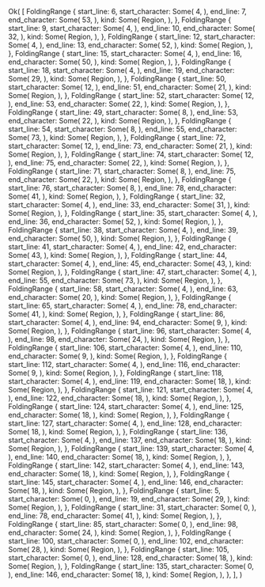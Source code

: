 Ok(
    [
        FoldingRange {
            start_line: 6,
            start_character: Some(
                4,
            ),
            end_line: 7,
            end_character: Some(
                53,
            ),
            kind: Some(
                Region,
            ),
        },
        FoldingRange {
            start_line: 9,
            start_character: Some(
                4,
            ),
            end_line: 10,
            end_character: Some(
                32,
            ),
            kind: Some(
                Region,
            ),
        },
        FoldingRange {
            start_line: 12,
            start_character: Some(
                4,
            ),
            end_line: 13,
            end_character: Some(
                52,
            ),
            kind: Some(
                Region,
            ),
        },
        FoldingRange {
            start_line: 15,
            start_character: Some(
                4,
            ),
            end_line: 16,
            end_character: Some(
                50,
            ),
            kind: Some(
                Region,
            ),
        },
        FoldingRange {
            start_line: 18,
            start_character: Some(
                4,
            ),
            end_line: 19,
            end_character: Some(
                29,
            ),
            kind: Some(
                Region,
            ),
        },
        FoldingRange {
            start_line: 50,
            start_character: Some(
                12,
            ),
            end_line: 51,
            end_character: Some(
                21,
            ),
            kind: Some(
                Region,
            ),
        },
        FoldingRange {
            start_line: 52,
            start_character: Some(
                12,
            ),
            end_line: 53,
            end_character: Some(
                22,
            ),
            kind: Some(
                Region,
            ),
        },
        FoldingRange {
            start_line: 49,
            start_character: Some(
                8,
            ),
            end_line: 53,
            end_character: Some(
                22,
            ),
            kind: Some(
                Region,
            ),
        },
        FoldingRange {
            start_line: 54,
            start_character: Some(
                8,
            ),
            end_line: 55,
            end_character: Some(
                73,
            ),
            kind: Some(
                Region,
            ),
        },
        FoldingRange {
            start_line: 72,
            start_character: Some(
                12,
            ),
            end_line: 73,
            end_character: Some(
                21,
            ),
            kind: Some(
                Region,
            ),
        },
        FoldingRange {
            start_line: 74,
            start_character: Some(
                12,
            ),
            end_line: 75,
            end_character: Some(
                22,
            ),
            kind: Some(
                Region,
            ),
        },
        FoldingRange {
            start_line: 71,
            start_character: Some(
                8,
            ),
            end_line: 75,
            end_character: Some(
                22,
            ),
            kind: Some(
                Region,
            ),
        },
        FoldingRange {
            start_line: 76,
            start_character: Some(
                8,
            ),
            end_line: 78,
            end_character: Some(
                41,
            ),
            kind: Some(
                Region,
            ),
        },
        FoldingRange {
            start_line: 32,
            start_character: Some(
                4,
            ),
            end_line: 33,
            end_character: Some(
                31,
            ),
            kind: Some(
                Region,
            ),
        },
        FoldingRange {
            start_line: 35,
            start_character: Some(
                4,
            ),
            end_line: 36,
            end_character: Some(
                52,
            ),
            kind: Some(
                Region,
            ),
        },
        FoldingRange {
            start_line: 38,
            start_character: Some(
                4,
            ),
            end_line: 39,
            end_character: Some(
                50,
            ),
            kind: Some(
                Region,
            ),
        },
        FoldingRange {
            start_line: 41,
            start_character: Some(
                4,
            ),
            end_line: 42,
            end_character: Some(
                43,
            ),
            kind: Some(
                Region,
            ),
        },
        FoldingRange {
            start_line: 44,
            start_character: Some(
                4,
            ),
            end_line: 45,
            end_character: Some(
                43,
            ),
            kind: Some(
                Region,
            ),
        },
        FoldingRange {
            start_line: 47,
            start_character: Some(
                4,
            ),
            end_line: 55,
            end_character: Some(
                73,
            ),
            kind: Some(
                Region,
            ),
        },
        FoldingRange {
            start_line: 58,
            start_character: Some(
                4,
            ),
            end_line: 63,
            end_character: Some(
                20,
            ),
            kind: Some(
                Region,
            ),
        },
        FoldingRange {
            start_line: 65,
            start_character: Some(
                4,
            ),
            end_line: 78,
            end_character: Some(
                41,
            ),
            kind: Some(
                Region,
            ),
        },
        FoldingRange {
            start_line: 86,
            start_character: Some(
                4,
            ),
            end_line: 94,
            end_character: Some(
                9,
            ),
            kind: Some(
                Region,
            ),
        },
        FoldingRange {
            start_line: 96,
            start_character: Some(
                4,
            ),
            end_line: 98,
            end_character: Some(
                24,
            ),
            kind: Some(
                Region,
            ),
        },
        FoldingRange {
            start_line: 106,
            start_character: Some(
                4,
            ),
            end_line: 110,
            end_character: Some(
                9,
            ),
            kind: Some(
                Region,
            ),
        },
        FoldingRange {
            start_line: 112,
            start_character: Some(
                4,
            ),
            end_line: 116,
            end_character: Some(
                9,
            ),
            kind: Some(
                Region,
            ),
        },
        FoldingRange {
            start_line: 118,
            start_character: Some(
                4,
            ),
            end_line: 119,
            end_character: Some(
                18,
            ),
            kind: Some(
                Region,
            ),
        },
        FoldingRange {
            start_line: 121,
            start_character: Some(
                4,
            ),
            end_line: 122,
            end_character: Some(
                18,
            ),
            kind: Some(
                Region,
            ),
        },
        FoldingRange {
            start_line: 124,
            start_character: Some(
                4,
            ),
            end_line: 125,
            end_character: Some(
                18,
            ),
            kind: Some(
                Region,
            ),
        },
        FoldingRange {
            start_line: 127,
            start_character: Some(
                4,
            ),
            end_line: 128,
            end_character: Some(
                18,
            ),
            kind: Some(
                Region,
            ),
        },
        FoldingRange {
            start_line: 136,
            start_character: Some(
                4,
            ),
            end_line: 137,
            end_character: Some(
                18,
            ),
            kind: Some(
                Region,
            ),
        },
        FoldingRange {
            start_line: 139,
            start_character: Some(
                4,
            ),
            end_line: 140,
            end_character: Some(
                18,
            ),
            kind: Some(
                Region,
            ),
        },
        FoldingRange {
            start_line: 142,
            start_character: Some(
                4,
            ),
            end_line: 143,
            end_character: Some(
                18,
            ),
            kind: Some(
                Region,
            ),
        },
        FoldingRange {
            start_line: 145,
            start_character: Some(
                4,
            ),
            end_line: 146,
            end_character: Some(
                18,
            ),
            kind: Some(
                Region,
            ),
        },
        FoldingRange {
            start_line: 5,
            start_character: Some(
                0,
            ),
            end_line: 19,
            end_character: Some(
                29,
            ),
            kind: Some(
                Region,
            ),
        },
        FoldingRange {
            start_line: 31,
            start_character: Some(
                0,
            ),
            end_line: 78,
            end_character: Some(
                41,
            ),
            kind: Some(
                Region,
            ),
        },
        FoldingRange {
            start_line: 85,
            start_character: Some(
                0,
            ),
            end_line: 98,
            end_character: Some(
                24,
            ),
            kind: Some(
                Region,
            ),
        },
        FoldingRange {
            start_line: 100,
            start_character: Some(
                0,
            ),
            end_line: 102,
            end_character: Some(
                28,
            ),
            kind: Some(
                Region,
            ),
        },
        FoldingRange {
            start_line: 105,
            start_character: Some(
                0,
            ),
            end_line: 128,
            end_character: Some(
                18,
            ),
            kind: Some(
                Region,
            ),
        },
        FoldingRange {
            start_line: 135,
            start_character: Some(
                0,
            ),
            end_line: 146,
            end_character: Some(
                18,
            ),
            kind: Some(
                Region,
            ),
        },
    ],
)